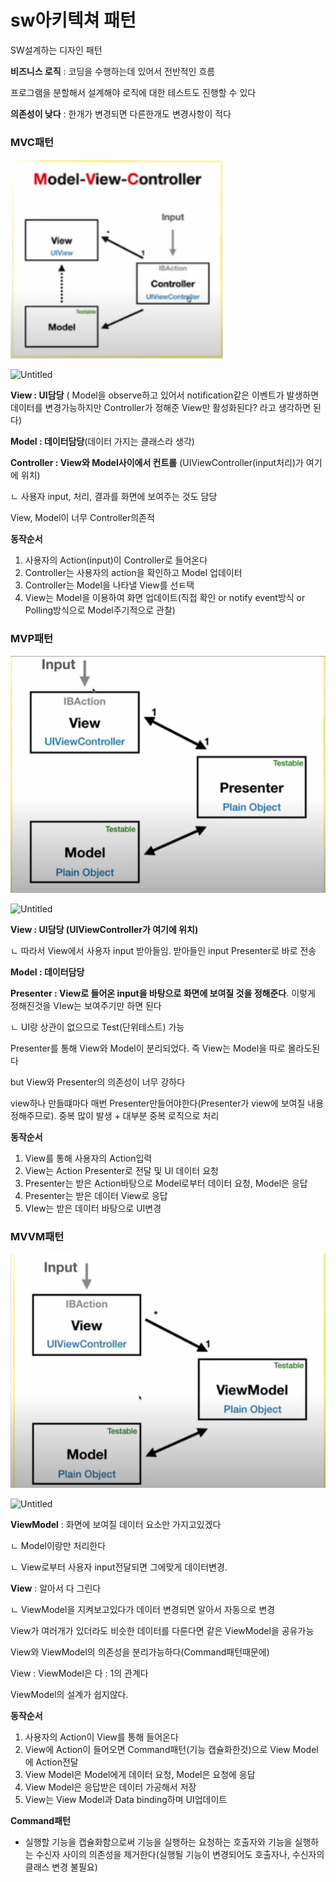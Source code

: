 # sw아키텍쳐 패턴

SW설계하는 디자인 패턴

**비즈니스 로직** : 코딩을 수행하는데 있어서 전반적인 흐름

프로그램을 분할해서 설계해야 로직에 대한 테스트도 진행할 수 있다

**의존성이 낮다** : 한개가 변경되면 다른한개도 변경사항이 적다

### **MVC패턴**

![Untitled](./sw아키텍쳐패턴/Untitled.png)

![Untitled](sw%E1%84%8B%E1%85%A1%E1%84%8F%E1%85%B5%E1%84%90%E1%85%A6%E1%86%A8%E1%84%8E%E1%85%A7%20%E1%84%91%E1%85%A2%E1%84%90%E1%85%A5%E1%86%AB%2017364fed3505425283f2465728006362/Untitled.png)

**View : UI담당** ( Model을 observe하고 있어서 notification같은 이벤트가 발생하면 데이터를 변경가능하지만 Controller가 정해준 View만 활성화된다? 라고 생각하면 된다)

**Model : 데이터담당**(데이터 가지는 클래스라 생각)

**Controller : View와 Model사이에서 컨트롤** (UIViewController(input처리)가 여기에 위치)

ㄴ 사용자 input, 처리, 결과를 화면에 보여주는 것도 담당

View, Model이 너무 Controller의존적

**동작순서**

1. 사용자의 Action(input)이 Controller로 들어온다
2. Controller는 사용자의 action을 확인하고 Model 업데이터
3. Controller는 Model을 나타낼 View를 선ㅌ택
4. View는 Model을 이용하여 화면 업데이트(직접 확인 or notify event방식 or Polling방식으로 Model주기적으로 관찰)

### **MVP패턴**

![Untitled1](./sw아키텍쳐패턴/Untitled1.png)

![Untitled](sw%E1%84%8B%E1%85%A1%E1%84%8F%E1%85%B5%E1%84%90%E1%85%A6%E1%86%A8%E1%84%8E%E1%85%A7%20%E1%84%91%E1%85%A2%E1%84%90%E1%85%A5%E1%86%AB%2017364fed3505425283f2465728006362/Untitled%201.png)

**View : UI담당 (UIViewController가 여기에 위치)**

ㄴ 따라서 View에서 사용자 input 받아들임. 받아들인 input Presenter로 바로 전송

**Model : 데이터담당**

**Presenter : View로 들어온 input을 바탕으로 화면에 보여질 것을 정해준다**. 이렇게  정해진것을 VIew는 보여주기만 하면 된다

ㄴ UI랑 상관이 없으므로 Test(단위테스트) 가능

Presenter를 통해 View와 Model이 분리되었다. 즉 View는 Model을 따로 몰라도된다

but View와 Presenter의 의존성이 너무 강하다

view하나 만들떄마다 매번 Presenter만들어야한다(Presenter가 view에 보여질 내용 정해주므로). 중복 많이 발생 + 대부분 중복 로직으로 처리

**동작순서**

1. View를 통해 사용자의 Action입력
2. View는 Action Presenter로 전달 및 UI 데이터 요청
3. Presenter는 받은 Action바탕으로 Model로부터 데이터 요청, Model은 응답
4. Presenter는 받은 데이터 View로 응답
5. VIew는 받은 데이터 바탕으로 UI변경

### **MVVM패턴**

![Untitled2](./sw아키텍쳐패턴/Untitled2.png)

![Untitled](sw%E1%84%8B%E1%85%A1%E1%84%8F%E1%85%B5%E1%84%90%E1%85%A6%E1%86%A8%E1%84%8E%E1%85%A7%20%E1%84%91%E1%85%A2%E1%84%90%E1%85%A5%E1%86%AB%2017364fed3505425283f2465728006362/Untitled%202.png)

**ViewModel** : 화면에 보여질 데이터 요소만 가지고있겠다

ㄴ Model이랑만 처리한다

ㄴ View로부터 사용자 input전달되면 그에맞게 데이터변경.

**View** : 알아서 다 그린다

ㄴ ViewModel을 지켜보고있다가 데이터 변경되면 알아서 자동으로 변경

View가 여러개가 있더라도 비슷한 데이터를 다룬다면 같은 ViewModel을 공유가능

View와 ViewModel의 의존성을 분리가능하다(Command패턴때문에)

View : ViewModel은 다 : 1의 관계다

ViewModel의 설계가 쉽지않다.

**동작순서**

1. 사용자의 Action이 View를 통해 들어온다
2. View에 Action이 들어오면 Command패턴(기능 캡슐화한것)으로 View Model에 Action전달
3. View Model은 Model에게 데이터 요청, Model은 요청에 응답
4. View Model은 응답받은 데이터 가공해서 저장
5. View는 View Model과 Data binding하며 UI업데이트

**Command패턴**

- 실행할 기능을 캡슐화함으로써 기능을 실행하는 요청하는 호출자와 기능을 실행하는 수신자 사이의 의존성을 제거한다(실행될 기능이 변경되어도 호출자나, 수신자의 클래스 변경 불필요)